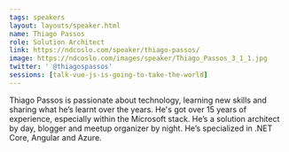 ```yaml
---
tags: speakers
layout: layouts/speaker.html
name: Thiago Passos
role: Solution Architect
link: https://ndcoslo.com/speaker/thiago-passos/
image: https://ndcoslo.com/images/speaker/Thiago_Passos_3_1_1.jpg
twitter: ' @thiagospassos'
sessions: [talk-vue-js-is-going-to-take-the-world]
---
```

Thiago Passos is passionate about technology, learning new skills and sharing what he’s learnt over the years. He's got over 15 years of experience, especially within the Microsoft stack. He’s a solution architect by day, blogger and meetup organizer by night. He’s specialized in .NET Core, Angular and Azure.
